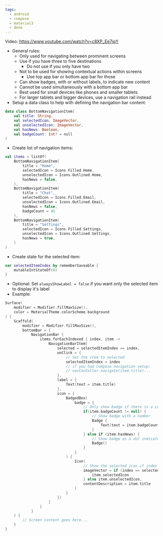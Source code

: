 ```yaml
---
tags:
  - android
  - compose
  - material3
  - done
---
```

Video: https://www.youtube.com/watch?v=c8XP_Ee7iqY
- General rules:
	- Only used for navigating between prominent screens
	- Use if you have three to five destinations
		- Do not use if you only have two
	- Not to be used for showing contextual actions within screens
		- Use top app bar or bottom app bar for those
	- Can show badges, with or without labels, to indicate new content
	- Cannot be used simultaneously with a bottom app bar
	- Best used for small devices like phones and smaller tablets
	- For larger tablets and bigger devices, use a navigation rail instead
- Setup a data class to help with defining the navigation bar content:
```kotlin
data class BottomNavigationItem(
    val title: String,
    val selectedIcon: ImageVector,
    val unselectedIcon: ImageVector,
    val hasNews: Boolean,
    val badgeCount: Int? = null
)
```
- Create list of navigation items:
```kotlin
val items = listOf(
	BottomNavigationItem(
		title = "Home",
		selectedIcon = Icons.Filled.Home,
		unselectedIcon = Icons.Outlined.Home,
		hasNews = false,
	),
	BottomNavigationItem(
		title = "Chat",
		selectedIcon = Icons.Filled.Email,
		unselectedIcon = Icons.Outlined.Email,
		hasNews = false,
		badgeCount = 45
	),
	BottomNavigationItem(
		title = "Settings",
		selectedIcon = Icons.Filled.Settings,
		unselectedIcon = Icons.Outlined.Settings,
		hasNews = true,
	)
)
```
- Create state for the selected item:
```kotlin
var selectedItemIndex by rememberSaveable {
	mutableIntStateOf(0)
}
```
- Optional: Set `alwaysShowLabel = false` if you want only the selected item to display it's label
- Example:
```kotlin
Surface(
	modifier = Modifier.fillMaxSize(),
	color = MaterialTheme.colorScheme.background
) {
	Scaffold(
		modifier = Modifier.fillMaxSize(),
		bottomBar = {
			NavigationBar {
				items.forEachIndexed { index, item ->
					NavigationBarItem(
						selected = selectedItemIndex == index,
						onClick = {
							// Set the item to selected
							selectedItemIndex = index
							// if you had Compose navigation setup:
							// navContoller.navigate(item.title)... 
						},
						label = {
							Text(text = item.title)
						},
						icon = {
							BadgedBox(
								badge = {
									// Only show badge if there is a count
									if(item.badgeCount != null) {
										// Show badge with a number
										Badge {
											Text(text = item.badgeCount.toString())
										}
									} else if (item.hasNews) {
										// Show badge as a dot indicator
										Badge()
									}
								}
							) {
								Icon(
									// Show the selected icon if index matches
									imageVector = if (index == selectedItemIndex) {
										item.selectedIcon
									} else item.unselectedIcon,
									contentDescription = item.title
								)
							}
						})
					}
				}
			}
	) {
		// Screen content goes here...
	}
}
```
